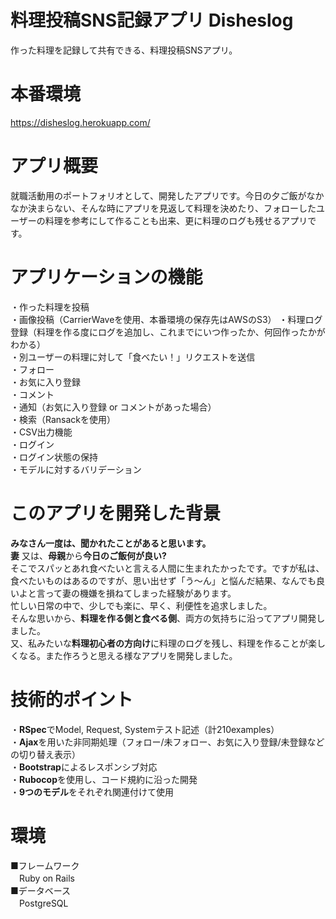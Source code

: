 # 料理投稿SNS記録アプリ Disheslog  
作った料理を記録して共有できる、料理投稿SNSアプリ。  

# 本番環境  
https://disheslog.herokuapp.com/  

# アプリ概要  
就職活動用のポートフォリオとして、開発したアプリです。今日の夕ご飯がなかなか決まらない、そんな時にアプリを見返して料理を決めたり、フォローしたユーザーの料理を参考にして作ることも出来、更に料理のログも残せるアプリです。  

# アプリケーションの機能  
・作った料理を投稿  
・画像投稿（CarrierWaveを使用、本番環境の保存先はAWSのS3）
・料理ログ登録（料理を作る度にログを追加し、これまでにいつ作ったか、何回作ったかがわかる）  
・別ユーザーの料理に対して「食べたい！」リクエストを送信  
・フォロー  
・お気に入り登録  
・コメント  
・通知（お気に入り登録 or コメントがあった場合）  
・検索（Ransackを使用）  
・CSV出力機能  
・ログイン  
・ログイン状態の保持  
・モデルに対するバリデーション  

# このアプリを開発した背景  
**みなさん一度は、聞かれたことがあると思います。**  
**妻** 又は、**母親**から**今日のご飯何が良い?**  
そこでスパッとあれ食べたいと言える人間に生まれたかったです。ですが私は、食べたいものはあるのですが、思い出せず「う〜ん」と悩んだ結果、なんでも良いよと言って妻の機嫌を損ねてしまった経験があります。  
忙しい日常の中で、少しでも楽に、早く、利便性を追求しました。  
そんな思いから、**料理を作る側と食べる側**、両方の気持ちに沿ってアプリ開発しました。  
又、私みたいな**料理初心者の方向け**に料理のログを残し、料理を作ることが楽しくなる。また作ろうと思える様なアプリを開発しました。  

# 技術的ポイント  
・**RSpec**でModel, Request, Systemテスト記述（計210examples）  
・**Ajax**を用いた非同期処理（フォロー/未フォロー、お気に入り登録/未登録などの切り替え表示）  
・**Bootstrap**によるレスポンシブ対応  
・**Rubocop**を使用し、コード規約に沿った開発  
・**9つのモデル**をそれぞれ関連付けて使用  

# 環境
■フレームワーク  
　Ruby on Rails  
■データベース  
　PostgreSQL  
